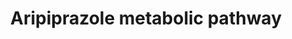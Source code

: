 ---
annotations:
- id: PW:0000375
  parent: regulatory pathway
  type: Pathway Ontology
  value: phase I biotransformation pathway via cytochrome P450
- id: PW:0001229
  parent: classic metabolic pathway
  type: Pathway Ontology
  value: xenobiotic metabolic pathway
authors:
- Egonw
- MaintBot
- Eweitz
citedin: ''
communities: []
description: 'The CYP P450 metabolism of aripiprazole has been studied and described
  in several papers (like the one in the bibliography), except for the original primary
  literature describing the experiments and the exact metabolite structures. The two
  CYPs are said to be involved in N-dealkylation and dehydrogenation. '
last-edited: 2025-10-31
ndex: 660f0438-8b65-11eb-9e72-0ac135e8bacf
organisms:
- Homo sapiens
redirect_from:
- /index.php/Pathway:WP2640
- /instance/WP2640
- /instance/WP2640_r140961
revision: r140961
schema-jsonld:
- '@context': https://schema.org/
  '@id': https://wikipathways.github.io/pathways/WP2640.html
  '@type': Dataset
  creator:
    '@type': Organization
    name: WikiPathways
  description: 'The CYP P450 metabolism of aripiprazole has been studied and described
    in several papers (like the one in the bibliography), except for the original
    primary literature describing the experiments and the exact metabolite structures.
    The two CYPs are said to be involved in N-dealkylation and dehydrogenation. '
  keywords:
  - CYP2D6
  - CYP3A43
  - Product
  - aripiprazole
  - dehydroaripiprazole
  license: CC0
  name: Aripiprazole metabolic pathway
seo: CreativeWork
title: Aripiprazole metabolic pathway
wpid: WP2640
---